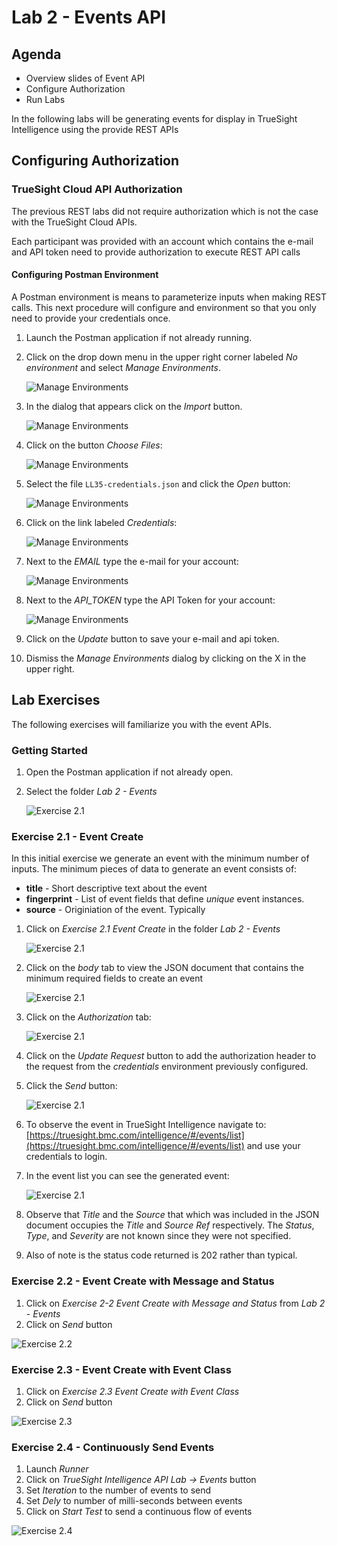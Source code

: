 Lab 2 - Events API
==================

Agenda
------
- Overview slides of Event API
- Configure Authorization
- Run Labs

In the following labs will be generating events for display in TrueSight Intelligence
using the provide REST APIs

Configuring Authorization
-------------------------

### TrueSight Cloud API Authorization

The previous REST labs did not require authorization which is not the case with the TrueSight Cloud APIs.

Each participant was provided with an account which contains the e-mail and API token need to provide
authorization to execute REST API calls

#### Configuring Postman Environment

A Postman environment is means to parameterize inputs when making REST calls. This next procedure will
configure and environment so that you only need to provide your credentials once.

1. Launch the Postman application if not already running.

2. Click on the drop down menu in the upper right corner labeled _No environment_ and select
_Manage Environments_.

    ![Manage Environments](img/lab2/manage-env.png)

3. In the dialog that appears click on the _Import_ button.

    ![Manage Environments](img/lab2/manage-env-import.png)
    
4. Click on the button _Choose Files_:

    ![Manage Environments](img/lab2/manage-env-select.png)
    
5. Select the file `LL35-credentials.json` and click the _Open_ button:

    ![Manage Environments](img/lab2/manage-env-file-open.png)
    
6. Click on the link labeled _Credentials_:

    ![Manage Environments](img/lab2/manage-env-credentials.png)
    
7. Next to the _EMAIL_ type the e-mail for your account:

    ![Manage Environments](img/lab2/manage-env-email.png)
    
8. Next to the _API_TOKEN_ type the API Token for your account:

    ![Manage Environments](img/lab2/manage-env-api-token.png)
    
9. Click on the _Update_ button to save your e-mail and api token.

10. Dismiss the _Manage Environments_ dialog by clicking on the X in the upper right.

Lab Exercises
-------------

The following exercises will familiarize you with the event APIs.

### Getting Started

1. Open the Postman application if not already open.
2. Select the folder _Lab 2 - Events_

    ![Exercise 2.1](img/lab2/lab2-events-folder.png)


### Exercise 2.1 - Event Create

In this initial exercise we generate an event with the minimum number of inputs. The minimum pieces
of data to generate an event consists of:

- **title** - Short descriptive text about the event
- **fingerprint** - List of event fields that define _unique_ event instances.
- **source** - Originiation of the event. Typically

1. Click on _Exercise 2.1 Event Create_ in the folder _Lab 2 - Events_

    ![Exercise 2.1](img/lab2/ex-2.1-start.png)
    
2. Click on the _body_ tab to view the JSON document that contains the minimum required fields to create an event

    ![Exercise 2.1](img/lab2/ex-2.1-body.png)
    
3. Click on the _Authorization_ tab:

    ![Exercise 2.1](img/lab2/ex-2.1-body.png)
    
4. Click on the _Update Request_ button to add the authorization header to the request from the _credentials_
environment previously configured.
    
5. Click the _Send_ button:

    ![Exercise 2.1](img/lab2/ex-2.1-sent.png)
    
6. To observe the event in TrueSight Intelligence navigate to:
[https://truesight.bmc.com/intelligence/#/events/list](https://truesight.bmc.com/intelligence/#/events/list)
and use your credentials to login.

7. In the event list you can see the generated event:

    ![Exercise 2.1](img/lab2/ex-2.1-sent.png)
    
8. Observe that _Title_ and the _Source_ that which was included in the JSON document occupies
the _Title_ and _Source Ref_ respectively. The _Status_,  _Type_, and _Severity_ are not known since they were not specified.

9. Also of note is the status code returned is 202 rather than typical.


### Exercise 2.2 - Event Create with Message and Status

1. Click on _Exercise 2-2 Event Create with Message and Status_ from _Lab 2 - Events_
2. Click on _Send_ button

![Exercise 2.2](img/lab2/ex-2.2-start.png)

### Exercise 2.3 - Event Create with Event Class

1. Click on _Exercise 2.3 Event Create with Event Class_
2. Click on _Send_ button

![Exercise 2.3](img/lab2/ex-2.3-start.png)

### Exercise 2.4 - Continuously Send Events

1. Launch _Runner_
2. Click on _TrueSight Intelligence API Lab -> Events_ button
3. Set _Iteration_ to the number of events to send
4. Set _Dely_ to number of milli-seconds between events
5. Click on _Start Test_ to send a continuous flow of events

![Exercise 2.4](img/lab2/ex-2.4-start.png)









